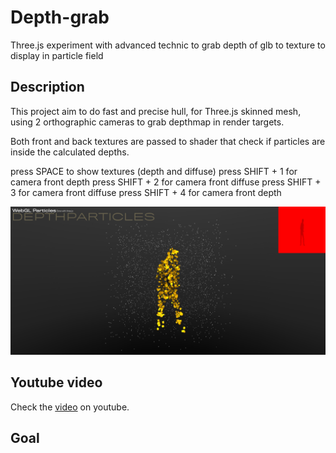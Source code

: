 # Depth-grab

Three.js experiment with advanced technic to grab depth of glb to texture to display in particle field

## Description


This project aim to do fast and precise hull, for Three.js skinned mesh, using 2 orthographic cameras to grab depthmap in render targets.

Both front and back textures are passed to shader that check if particles are inside the calculated depths.

press SPACE to show textures (depth and diffuse)
press SHIFT + 1 for camera front depth
press SHIFT + 2 for camera front diffuse
press SHIFT + 3 for camera front diffuse
press SHIFT + 4 for camera front depth

![preview](./images/preview.jpg)

## Youtube video

Check the [video](https://youtu.be/n5oOevmhbI8) on youtube.



## Goal
